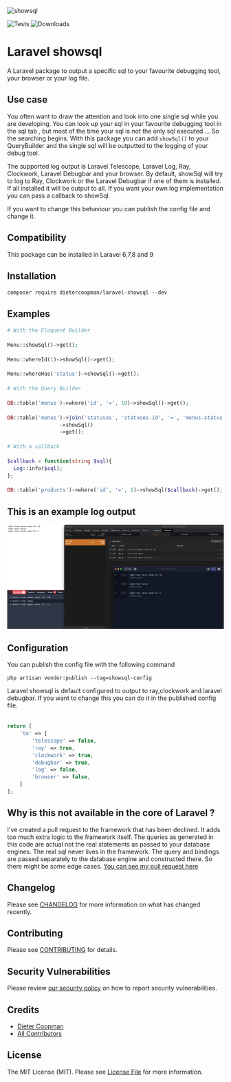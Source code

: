![showsql](https://banners.beyondco.de/Laravel%20showsql.png?theme=light&packageManager=composer+require&packageName=dietercoopman%2Flaravel-showsql&pattern=architect&style=style_1&description=giving+attention+to+that+one+sql&md=1&showWatermark=1&fontSize=100px&images=https%3A%2F%2Flaravel.com%2Fimg%2Flogomark.min.svg)

![Tests](https://github.com/dietercoopman/laravel-showsql/workflows/run-tests/badge.svg)
![Downloads](https://img.shields.io/packagist/dt/dietercoopman/laravel-showsql.svg?style=flat-square)

# Laravel showsql

A Laravel package to output a specific sql to your favourite debugging tool, your browser or your log file.

## Use case

You often want to draw the attention and look into one single sql while you are developing.  You can look up your sql in your favourite debugging
tool in the sql tab , but most of the time your sql is not the only sql executed ... So the searching begins.  With this package you can
add `showSql()` to your QueryBuilder and the single sql will be outputted to the logging of your debug tool.

The supported log output is Laravel Telescope, Laravel Log, Ray, Clockwork, Laravel Debugbar and your browser.  By default, showSql will try to
log to Ray, Clockwork or the Laravel Debugbar if one of them is installed.  If all installed it will be output to all.
If you want your own log implementation you can pass a callback to showSql.

If you want to change this behaviour you can publish the config file and change it.

## Compatibility

This package can be installed in Laravel 6,7,8 and 9

## Installation 

```shell
composer require dietercoopman/laravel-showsql --dev
```

## Examples 

```php 
# With the Eloquent Builder

Menu::showSql()->get();

Menu::whereId(1)->showSql()->get();

Menu::whereHas('status')->showSql()->get();

# With the Query Builder

DB::table('menus')->where('id', '=', 10)->showSql()->get();

DB::table('menus')->join('statuses', 'statuses.id', '=', 'menus.status_id')
                 ->showSql()
                 ->get();

# With a callback 

$callback = function(string $sql){
  Log::info($sql);
};

DB::table('products')->where('id', '=', 1)->showSql($callback)->get();
```

## This is an example log output

![showsql example](example.png)

## Configuration

You can publish the config file with the following command

```shell
php artisan vendor:publish --tag=showsql-config 
```

Laravel showsql is default configured to output to ray,clockwork and laravel debugbar.  If you want to change this you can do it in the published config file.

```php

return [
    'to' => [
        'telescope' => false,
        'ray' => true,
        'clockwork' => true,
        'debugbar' => true,
        'log' => false,
        'browser' => false,
    ]
];

```

## Why is this not available in the core of Laravel ?

I've created a pull request to the framework that has been declined.  It adds too much extra logic to the framework itself.
The queries as generated in this code are actual not the real statements as passed to your database engines.  The real sql never lives 
in the framework.  The query and bindings are passed separately to the database engine and constructed there.  So there might be
some edge cases. [You can see my pull request here](https://github.com/laravel/framework/pull/39053)

## Changelog

Please see [CHANGELOG](CHANGELOG.md) for more information on what has changed recently.

## Contributing

Please see [CONTRIBUTING](.github/CONTRIBUTING.md) for details.

## Security Vulnerabilities

Please review [our security policy](../../security/policy) on how to report security vulnerabilities.

## Credits

- [Dieter Coopman](https://github.com/dietercoopman)
- [All Contributors](../../contributors)

## License

The MIT License (MIT). Please see [License File](LICENSE.md) for more information.
